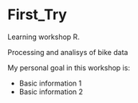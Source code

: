 # First_Try
Learning workshop R.

Processing and analisys of bike data




My personal goal in this workshop is:
- Basic information 1
- Basic information 2
